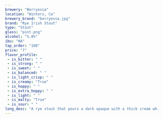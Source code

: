 ```yaml
---
brewery: "Berryessa"
location: "Winters, Ca"
brewery_brand: "berryessa.jpg"
brand: "Rye Irish Stout"
type: "Stout"
glass: "pint.png"
alcohol: "5.0%"
ibu: "NA"
tap_order: "108"
price: "7"
flavor_profile:
 - is_bitter: " "
 - is_strong: " "
 - is_sweet: " "
 - is_balanced: " "
 - is_light_crisp: " "
 - is_creamy: "True"
 - is_hoppy: " "
 - is_extra_hoppy: " "
 - is_light: " "
 - is_malty: "True"
 - is_sour: " "
long_desc: "A rye stout that pours a dark opaque with a thick cream white bead and a mild coffee aroma and rye aromas.  Super soft and easy to drink."
---
```

